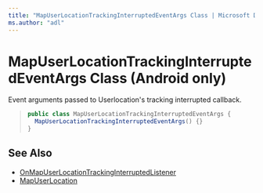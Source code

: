 ```yaml
---
title: "MapUserLocationTrackingInterruptedEventArgs Class | Microsoft Docs"
ms.author: "adl"
---
```


# MapUserLocationTrackingInterruptedEventArgs Class (Android only)

Event arguments passed to Userlocation's tracking interrupted callback.

>```java
> public class MapUserLocationTrackingInterruptedEventArgs {
>   MapUserLocationTrackingInterruptedEventArgs() {}
> }
>```

## See Also

* [OnMapUserLocationTrackingInterruptedListener](onmapuserlocationtrackinginterruptedlistener-interface.md)
* [MapUserLocation](../mapuserlocation-class.md)